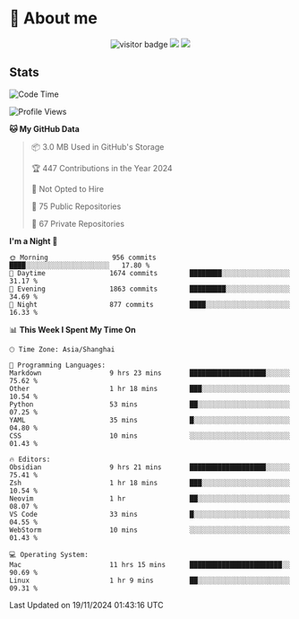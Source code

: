 <!-- ![](https://youpai.roccoshi.top/img/20200804214216.png) -->

# 🧐 About me
 
<p align="center">
<img src="https://visitor-badge.laobi.icu/badge?page_id=Lincest.Lincest&title=hits" alt="visitor badge"/>
<a href="mailto:imroccoshi@gmail.com"><img src="https://img.shields.io/badge/gmail-imroccoshi%40gmail.com-red"></a>
<a href="https://blog.roccoshi.top"><img src="https://img.shields.io/badge/blog-roccoshi-green"></a>
</p>

## Stats

<!--START_SECTION:waka-->
![Code Time](http://img.shields.io/badge/Code%20Time-1%2C682%20hrs%2010%20mins-blue)

![Profile Views](http://img.shields.io/badge/Profile%20Views-2-blue)

**🐱 My GitHub Data** 

> 📦 3.0 MB Used in GitHub's Storage 
 > 
> 🏆 447 Contributions in the Year 2024
 > 
> 🚫 Not Opted to Hire
 > 
> 📜 75 Public Repositories 
 > 
> 🔑 67 Private Repositories 
 > 
**I'm a Night 🦉** 

```text
🌞 Morning                956 commits         ████░░░░░░░░░░░░░░░░░░░░░   17.80 % 
🌆 Daytime                1674 commits        ████████░░░░░░░░░░░░░░░░░   31.17 % 
🌃 Evening                1863 commits        █████████░░░░░░░░░░░░░░░░   34.69 % 
🌙 Night                  877 commits         ████░░░░░░░░░░░░░░░░░░░░░   16.33 % 
```


📊 **This Week I Spent My Time On** 

```text
🕑︎ Time Zone: Asia/Shanghai

💬 Programming Languages: 
Markdown                 9 hrs 23 mins       ███████████████████░░░░░░   75.62 % 
Other                    1 hr 18 mins        ███░░░░░░░░░░░░░░░░░░░░░░   10.54 % 
Python                   53 mins             ██░░░░░░░░░░░░░░░░░░░░░░░   07.25 % 
YAML                     35 mins             █░░░░░░░░░░░░░░░░░░░░░░░░   04.80 % 
CSS                      10 mins             ░░░░░░░░░░░░░░░░░░░░░░░░░   01.43 % 

🔥 Editors: 
Obsidian                 9 hrs 21 mins       ███████████████████░░░░░░   75.41 % 
Zsh                      1 hr 18 mins        ███░░░░░░░░░░░░░░░░░░░░░░   10.54 % 
Neovim                   1 hr                ██░░░░░░░░░░░░░░░░░░░░░░░   08.07 % 
VS Code                  33 mins             █░░░░░░░░░░░░░░░░░░░░░░░░   04.55 % 
WebStorm                 10 mins             ░░░░░░░░░░░░░░░░░░░░░░░░░   01.43 % 

💻 Operating System: 
Mac                      11 hrs 15 mins      ███████████████████████░░   90.69 % 
Linux                    1 hr 9 mins         ██░░░░░░░░░░░░░░░░░░░░░░░   09.31 % 
```


 Last Updated on 19/11/2024 01:43:16 UTC
<!--END_SECTION:waka-->


